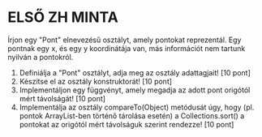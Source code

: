 # ELSŐ ZH MINTA

Írjon egy "Pont" elnevezésű osztályt, amely pontokat reprezentál. Egy pontnak egy x, és egy y koordinátája van, más információt nem tartunk nyilván a pontokról.

1. Definiálja a "Pont" osztályt, adja meg az osztály adattagjait! [10 pont]
2. Készítse el az osztály konstruktorát! [10 pont]
3. Implementáljon egy függvényt, amely megadja az adott pont origótól mért távolságát! [10 pont]
4. Implementálja az osztály compareTo(Object) metódusát úgy, hogy (pl. pontok ArrayList-ben történő tárolása esetén) a Collections.sort() a pontokat az origótól mért távolságuk szerint rendezze! [10 pont]
